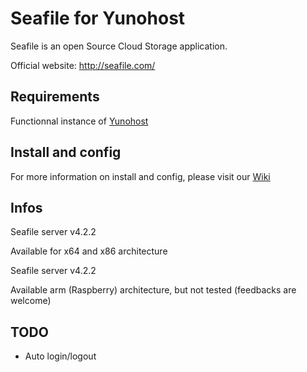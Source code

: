 Seafile for Yunohost
============

Seafile is an open Source Cloud Storage application.

Official website: <http://seafile.com/>

Requirements
------------

Functionnal instance of [Yunohost](https://yunohost.org/#/)

Install and config
------------------

For more information on install and config, please visit our [Wiki](https://github.com/CotzaDev/seafile_ynh/wiki/)

Infos
-----

Seafile server v4.2.2

Available for x64 and x86 architecture

Seafile server v4.2.2

Available arm (Raspberry) architecture, but not tested (feedbacks are welcome)

TODO
-----

 - Auto login/logout
